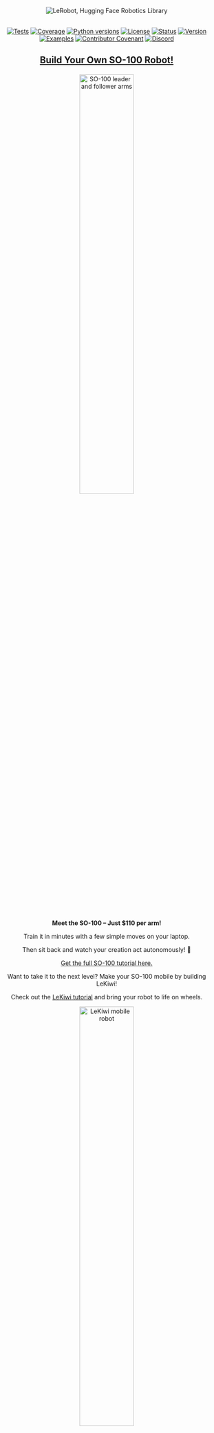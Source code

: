 <p align="center">
  <picture>
    <source media="(prefers-color-scheme: dark)" srcset="media/lerobot-logo-thumbnail.png">
    <source media="(prefers-color-scheme: light)" srcset="media/lerobot-logo-thumbnail.png">
    <img alt="LeRobot, Hugging Face Robotics Library" src="media/lerobot-logo-thumbnail.png" style="max-width: 100%;">
  </picture>
  <br/>
  <br/>
</p>

<div align="center">

[![Tests](https://github.com/huggingface/lerobot/actions/workflows/nightly-tests.yml/badge.svg?branch=main)](https://github.com/huggingface/lerobot/actions/workflows/nightly-tests.yml?query=branch%3Amain)
[![Coverage](https://codecov.io/gh/huggingface/lerobot/branch/main/graph/badge.svg?token=TODO)](https://codecov.io/gh/huggingface/lerobot)
[![Python versions](https://img.shields.io/pypi/pyversions/lerobot)](https://www.python.org/downloads/)
[![License](https://img.shields.io/badge/License-Apache%202.0-blue.svg)](https://github.com/huggingface/lerobot/blob/main/LICENSE)
[![Status](https://img.shields.io/pypi/status/lerobot)](https://pypi.org/project/lerobot/)
[![Version](https://img.shields.io/pypi/v/lerobot)](https://pypi.org/project/lerobot/)
[![Examples](https://img.shields.io/badge/Examples-green.svg)](https://github.com/huggingface/lerobot/tree/main/examples)
[![Contributor Covenant](https://img.shields.io/badge/Contributor%20Covenant-v2.1%20adopted-ff69b4.svg)](https://github.com/huggingface/lerobot/blob/main/CODE_OF_CONDUCT.md)
[![Discord](https://dcbadge.vercel.app/api/server/C5P34WJ68S?style=flat)](https://discord.gg/s3KuuzsPFb)

</div>

<h2 align="center">
    <p><a href="https://github.com/huggingface/lerobot/blob/main/examples/10_use_so100.md">
        Build Your Own SO-100 Robot!</a></p>
</h2>

<div align="center">
  <img src="media/so100/leader_follower.webp?raw=true" alt="SO-100 leader and follower arms" title="SO-100 leader and follower arms" width="50%">

  <p><strong>Meet the SO-100 – Just $110 per arm!</strong></p>
  <p>Train it in minutes with a few simple moves on your laptop.</p>
  <p>Then sit back and watch your creation act autonomously! 🤯</p>

  <p><a href="https://github.com/huggingface/lerobot/blob/main/examples/10_use_so100.md">
      Get the full SO-100 tutorial here.</a></p>

  <p>Want to take it to the next level? Make your SO-100 mobile by building LeKiwi!</p>
  <p>Check out the <a href="https://github.com/huggingface/lerobot/blob/main/examples/11_use_lekiwi.md">LeKiwi tutorial</a> and bring your robot to life on wheels.</p>

  <img src="media/lekiwi/kiwi.webp?raw=true" alt="LeKiwi mobile robot" title="LeKiwi mobile robot" width="50%">
</div>

<br/>

<h3 align="center">
    <p>LeRobot: State-of-the-art AI for real-world robotics</p>
</h3>

---


🤗 LeRobot 旨在为现实世界机器人技术提供基于 PyTorch 的模型、数据集和工具。我们的目标是降低机器人技术的入门门槛，让每个人都能通过共享数据集和预训练模型参与其中并从中受益。

🤗 LeRobot 包含最先进的算法方案，这些方案已被证实在现实世界中具有迁移应用价值，重点关注模仿学习与强化学习方向。

🤗 LeRobot 现已提供多组预训练模型、人工演示数据集和仿真环境，无需组装实体机器人即可快速上手。未来数周内，我们将持续扩展对高性价比实体机器人的支持。

🤗 LeRobot 所有预训练模型和数据集均托管于 Hugging Face 社区页面：[huggingface.co/lerobot](https://huggingface.co/lerobot)

#### 仿真环境预训练模型示例

<table>
  <tr>
    <td><img src="media/gym/aloha_act.gif" width="100%" alt="ALOHA环境中的ACT策略"/></td>
    <td><img src="media/gym/simxarm_tdmpc.gif" width="100%" alt="SimXArm环境中的TDMPC策略"/></td>
    <td><img src="media/gym/pusht_diffusion.gif" width="100%" alt="PushT环境中的Diffusion策略"/></td>
  </tr>
  <tr>
    <td align="center">ALOHA环境ACT策略</td>
    <td align="center">SimXArm环境TDMPC策略</td>
    <td align="center">PushT环境Diffusion策略</td>
  </tr>
</table>

### 致谢声明

- 感谢 Tony Zhao、Zipeng Fu 等研究者开源 ACT 策略、ALOHA 环境及数据集。我们的实现基于 [ALOHA](https://tonyzhaozh.github.io/aloha) 与 [Mobile ALOHA](https://mobile-aloha.github.io) 项目。
- 感谢 Cheng Chi、Zhenjia Xu 等研究者开源 Diffusion 策略、Pusht 环境与数据集以及 UMI 数据集。我们的实现参考了 [Diffusion Policy](https://diffusion-policy.cs.columbia.edu) 和 [UMI Gripper](https://umi-gripper.github.io) 项目。
- 感谢 Nicklas Hansen、Yunhai Feng 等研究者开源 TDMPC 策略、Simxarm 环境及数据集。我们的实现源自 [TDMPC](https://github.com/nicklashansen/tdmpc) 与 [FOWM](https://www.yunhaifeng.com/FOWM) 项目。
- 感谢 Antonio Loquercio 和 Ashish Kumar 的早期支持。
- 感谢 [Seungjae (Jay) Lee](https://sjlee.cc/)、[Mahi Shafiullah](https://mahis.life/) 等研究者开源 [VQ-BeT](https://sjlee.cc/vq-bet/) 策略并协助代码库适配。该策略改编自 [VQ-BeT 代码库](https://github.com/jayLEE0301/vq_bet_official)。

## 安装指南

下载源代码：
```bash
git clone https://github.com/huggingface/lerobot.git
cd lerobot
```

创建 Python 3.10 虚拟环境并激活（推荐使用 [`miniconda`](https://docs.anaconda.com/free/miniconda/index.html)）：
```bash
conda create -y -n lerobot python=3.10
conda activate lerobot
```

使用 `miniconda` 时若缺少 `ffmpeg` 组件：
```bash
conda install ffmpeg
```

安装 🤗 LeRobot：
```bash
pip install --no-binary=av -e .
```

> **注意：** 如遇编译错误，可能需要安装额外依赖（`cmake`、`build-essential` 和 `ffmpeg 库`）。Linux 系统请执行：
`sudo apt-get install cmake build-essential python-dev pkg-config libavformat-dev libavcodec-dev libavdevice-dev libavutil-dev libswscale-dev libswresample-dev libavfilter-dev pkg-config`。其他系统参见：[PyAV 编译指南](https://pyav.org/docs/develop/overview/installation.html#bring-your-own-ffmpeg)

仿真环境支持通过附加组件安装：
- [aloha](https://github.com/huggingface/gym-aloha)
- [xarm](https://github.com/huggingface/gym-xarm)
- [pusht](https://github.com/huggingface/gym-pusht)

例如安装含 aloha 和 pusht 组件的完整环境：
```bash
pip install --no-binary=av -e ".[aloha, pusht]"
```

使用 [Weights and Biases](https://docs.wandb.ai/quickstart) 进行实验追踪时需登录：
```bash
wandb login
```

（注：还需在配置中启用 WandB 功能，详见后续说明）
## 使用指南

```
.
├── examples             # 包含演示示例，从这里开始了解LeRobot
|   └── advanced         # 包含更多进阶示例，适合已掌握基础的用户
├── lerobot
|   ├── configs          # 包含配置类，所有选项可通过命令行参数覆盖
|   ├── common           # 包含通用类和工具
|   |   ├── datasets       # 多样化的人类演示数据集：aloha, pusht, xarm
|   |   ├── envs           # 多样化仿真环境：aloha, pusht, xarm
|   |   ├── policies       # 多样化策略：act, diffusion, tdmpc
|   |   ├── robot_devices  # 多样化真实设备：dynamixel电机，opencv摄像头，koch机器人
|   |   └── utils          # 多样化工具集
|   └── scripts          # 包含可通过命令行执行的函数
|       ├── eval.py                 # 加载策略并在环境中评估
|       ├── train.py                # 通过模仿学习和/或强化学习训练策略
|       ├── control_robot.py        # 远程操控真实机器人，记录数据，运行策略
|       ├── push_dataset_to_hub.py  # 将数据集转换为LeRobot格式并上传至Hugging Face hub
|       └── visualize_dataset.py    # 加载数据集并渲染演示内容
├── outputs               # 包含脚本执行结果：日志、视频、模型检查点
└── tests                 # 包含持续集成的pytest工具
```

### 可视化数据集

参考[示例1](./examples/1_load_lerobot_dataset.py)，了解如何使用我们的数据集类自动从Hugging Face hub下载数据。

您也可以通过命令行执行脚本本地可视化hub数据集中的片段：
```bash
python lerobot/scripts/visualize_dataset.py \
    --repo-id lerobot/pusht \
    --episode-index 0
```

或通过`root`选项和`--local-files-only`参数可视化本地文件夹中的数据集（以下示例将在`./my_local_data_dir/lerobot/pusht`中搜索数据集）：
```bash
python lerobot/scripts/visualize_dataset.py \
    --repo-id lerobot/pusht \
    --root ./my_local_data_dir \
    --local-files-only 1 \
    --episode-index 0
```

该操作将打开`rerun.io`并显示摄像头流、机器人状态和动作，如下所示：

https://github-production-user-asset-6210df.s3.amazonaws.com/4681518/328035972-fd46b787-b532-47e2-bb6f-fd536a55a7ed.mov?X-Amz-Algorithm=AWS4-HMAC-SHA256&X-Amz-Credential=AKIAVCODYLSA53PQK4ZA%2F20240505%2Fus-east-1%2Fs3%2Faws4_request&X-Amz-Date=20240505T172924Z&X-Amz-Expires=300&X-Amz-Signature=d680b26c532eeaf80740f08af3320d22ad0b8a4e4da1bcc4f33142c15b509eda&X-Amz-SignedHeaders=host&actor_id=24889239&key_id=0&repo_id=748713144

我们的脚本还可可视化远程服务器存储的数据集。更多指令请参见`python lerobot/scripts/visualize_dataset.py --help`。

### `LeRobotDataset`格式

`LeRobotDataset`格式的数据集使用非常简单。只需通过`dataset = LeRobotDataset("lerobot/aloha_static_coffee")`即可从Hugging Face hub或本地文件夹加载，并可像任何Hugging Face和PyTorch数据集一样索引。例如`dataset[0]`将检索数据集中的单个时间帧，包含观察值和动作作为PyTorch张量，可直接输入模型。

`LeRobotDataset`的一个特点是，除了通过索引检索单个帧外，还可以通过设置`delta_timestamps`为相对于索引帧的相对时间列表，基于时间关系检索多个帧。例如，使用`delta_timestamps = {"observation.image": [-1, -0.5, -0.2, 0]}`可以检索给定索引的4帧：3个"先前"帧（1秒、0.5秒和0.2秒前）和索引帧本身（对应0条目）。更多关于`delta_timestamps`的细节请参考示例[1_load_lerobot_dataset.py](examples/1_load_lerobot_dataset.py)。

在底层，`LeRobotDataset`格式使用了多种数据序列化方式，如果您计划更密切地使用此格式，了解这些方式会很有帮助。我们尝试创建了一个灵活而简单的数据集格式，涵盖了强化学习和机器人技术中的大多数特征和特性，重点关注摄像头和机器人状态，但可以轻松扩展到其他类型的感官输入，只要它们可以用张量表示。

以下是典型`LeRobotDataset`的重要细节和内部结构组织，通过`dataset = LeRobotDataset("lerobot/aloha_static_coffee")`实例化。具体特征因数据集而异，但主要方面不变：

```
数据集属性：
  ├ hf_dataset: 一个Hugging Face数据集（由Arrow/parquet支持）。典型特征示例：
  │  ├ observation.images.cam_high (VideoFrame):
  │  │   VideoFrame = {'path': mp4视频路径, 'timestamp' (float32): 视频中的时间戳}
  │  ├ observation.state (float32列表): 机械臂关节位置（例如）
  │  ...（更多观察值）
  │  ├ action (float32列表): 机械臂关节目标位置（例如）
  │  ├ episode_index (int64): 该样本的片段索引
  │  ├ frame_index (int64): 该样本在片段中的帧索引；每个片段从0开始
  │  ├ timestamp (float32): 片段中的时间戳
  │  ├ next.done (bool): 表示片段结束；每个片段的最后一帧为True
  │  └ index (int64): 整个数据集中的通用索引
  ├ episode_data_index: 包含每个片段的起始和结束索引的两个张量
  │  ├ from (1D int64张量): 每个片段的第一帧索引 — 形状 (num episodes,)，从0开始
  │  └ to: (1D int64张量): 每个片段的最后一帧索引 — 形状 (num episodes,)
  ├ stats: 数据集中每个特征的统计字典（最大值、均值、最小值、标准差），例如
  │  ├ observation.images.cam_high: {'max': 与维度数相同的张量（例如图像为`(c, 1, 1)`，状态为`(c,)`），等等}
  │  ...
  ├ info: 数据集的元数据字典
  │  ├ codebase_version (str): 记录创建数据集时使用的代码库版本
  │  ├ fps (float): 数据集记录/同步的帧率
  │  ├ video (bool): 指示帧是否编码为mp4视频文件以节省空间或存储为png文件
  │  └ encoding (dict): 如果是视频，记录使用ffmpeg编码视频时的主要选项
  ├ videos_dir (Path): mp4视频或png图像的存储/访问路径
  └ camera_keys (字符串列表): 访问数据集中相机特征的键（例如`["observation.images.cam_high", ...]`）
```

`LeRobotDataset`使用多种广泛使用的文件格式序列化其各部分：
- hf_dataset使用Hugging Face datasets库序列化为parquet
- 视频以mp4格式存储以节省空间
- 元数据以纯json/jsonl文件存储

数据集可以无缝上传/下载到HuggingFace hub。要在本地数据集上工作，如果不在默认的`~/.cache/huggingface/lerobot`位置，可以通过`root`参数指定其位置。

### 评估预训练策略
参考，该示例展示了如何从Hugging Face平台下载预训练策略，并在对应环境中运行评估。
我们还提供了一个功能更强大的脚本，可在同一轮 rollout 过程中并行评估多个环境。以下是使用[lerobot/diffusion_pusht](https://huggingface.co/lerobot/diffusion_pusht)上托管的预训练模型的示例：
```bash
python lerobot/scripts/eval.py \
    --policy.path=lerobot/diffusion_pusht \
    --env.type=pusht \
    --eval.batch_size=10 \
    --eval.n_episodes=10 \
    --policy.use_amp=false \
    --policy.device=cuda
```
注意：训练完自己的策略后，可以通过以下命令重新评估检查点：
```bash
python lerobot/scripts/eval.py --policy.path={OUTPUT_DIR}/checkpoints/last/pretrained_model
```
更多指令请查看`python lerobot/scripts/eval.py --help`。
### 训练自己的策略
参考[示例3](./examples/3_train_policy.py)，了解如何使用我们的核心Python库训练模型，以及[示例4](./examples/4_train_policy_with_script.md)，了解如何通过命令行使用训练脚本。
如需使用wandb记录训练和评估曲线，请确保已运行`wandb login`作为一次性设置步骤。然后，在运行上述训练命令时，通过添加`--wandb.enable=true`在配置中启用WandB。
终端中还会以黄色显示wandb日志的链接。以下是浏览器中日志的示例。请同时查看[此处](./examples/4_train_policy_with_script.md#typical-logs-and-metrics)了解日志中常用指标的说明。
注意：出于效率考虑，训练期间每个检查点仅使用少量episode进行评估。可以使用`--eval.n_episodes=500`来增加评估的episode数量。或者，训练完成后，可以重新评估最佳检查点，调整评估设置。更多指令请查看`python lerobot/scripts/eval.py --help`。
#### 复现最先进（SOTA）结果
我们在[hub页面](https://huggingface.co/lerobot)提供了一些预训练策略，这些策略可以达到最先进的性能。通过加载其运行的配置，可以复现它们的训练。只需运行：
```bash
python lerobot/scripts/train.py --config_path=lerobot/diffusion_pusht
```
即可复现Diffusion Policy在PushT任务上的SOTA结果。
## 贡献
如果想为🤗 LeRobot做出贡献，请查看我们的[贡献指南](https://github.com/huggingface/lerobot/blob/main/CONTRIBUTING.md)。
### 添加预训练策略
训练完策略后，可以将其上传到Hugging Face平台，使用类似`${hf_user}/${repo_name}`的hub id（例如[lerobot/diffusion_pusht](https://huggingface.co/lerobot/diffusion_pusht)）。
首先需要找到实验目录中的检查点文件夹（例如`outputs/train/2024-05-05/20-21-12_aloha_act_default/checkpoints/002500`）。其中应包含一个`pretrained_model`目录，该目录中应有以下文件：
- `config.json`：策略配置的序列化版本（遵循策略的数据类配置）。
- `model.safetensors`：一组`torch.nn.Module`参数，以[Hugging Face Safetensors](https://huggingface.co/docs/safetensors/index)格式保存。
- `train_config.json`：包含所有训练参数的统一配置。策略配置应与`config.json`完全一致。这对于评估策略或复现结果非常有用。
将这些文件上传到hub，运行以下命令：
```bash
huggingface-cli upload ${hf_user}/${repo_name} path/to/pretrained_model
```
参考[eval.py](https://github.com/huggingface/lerobot/blob/main/lerobot/scripts/eval.py)了解其他人如何使用你的策略。
### 通过性能分析优化代码
以下是一个用于分析策略评估性能的代码片段示例：
```python
from torch.profiler import profile, record_function, ProfilerActivity
def trace_handler(prof):
    prof.export_chrome_trace(f"tmp/trace_schedule_{prof.step_num}.json")
with profile(
    activities=[ProfilerActivity.CPU, ProfilerActivity.CUDA],
    schedule=torch.profiler.schedule(
        wait=2,
        warmup=2,
        active=3,
    ),
    on_trace_ready=trace_handler
) as prof:
    with record_function("eval_policy"):
        for i in range(num_episodes):
            prof.step()
            # 插入需要分析的代码，可能是eval_policy函数的整个主体
```
```

## 引用说明
如果您希望引用本项目，可以使用以下格式：
```bibtex
@misc{cadene2024lerobot,
    author = {Cadene, Remi and Alibert, Simon and Soare, Alexander and Gallouedec, Quentin and Zouitine, Adil and Wolf, Thomas},
    title = {LeRobot: State-of-the-art Machine Learning for Real-World Robotics in Pytorch},
    howpublished = "\url{https://github.com/huggingface/lerobot}",
    year = {2024}
}
```
此外，如果您使用了特定的策略架构、预训练模型或数据集，建议同时引用原始作者的工作（如下所示）：
- 
```bibtex
@article{chi2024diffusionpolicy,
	author = {Cheng Chi and Zhenjia Xu and Siyuan Feng and Eric Cousineau and Yilun Du and Benjamin Burchfiel and Russ Tedrake and Shuran Song},
	title ={Diffusion Policy: Visuomotor Policy Learning via Action Diffusion},
	journal = {The International Journal of Robotics Research},
	year = {2024},
}
```
- [ACT 或 ALOHA](https://tonyzhaozh.github.io/aloha)
```bibtex
@article{zhao2023learning,
  title={Learning fine-grained bimanual manipulation with low-cost hardware},
  author={Zhao, Tony Z and Kumar, Vikash and Levine, Sergey and Finn, Chelsea},
  journal={arXiv preprint arXiv:2304.13705},
  year={2023}
}
```
- [TDMPC](https://www.nicklashansen.com/td-mpc/)
```bibtex
@inproceedings{Hansen2022tdmpc,
	title={Temporal Difference Learning for Model Predictive Control},
	author={Nicklas Hansen and Xiaolong Wang and Hao Su},
	booktitle={ICML},
	year={2022}
}
```
- [VQ-BeT](https://sjlee.cc/vq-bet/)
```bibtex
@article{lee2024behavior,
  title={Behavior generation with latent actions},
  author={Lee, Seungjae and Wang, Yibin and Etukuru, Haritheja and Kim, H Jin and Shafiullah, Nur Muhammad Mahi and Pinto, Lerrel},
  journal={arXiv preprint arXiv:2403.03181},
  year={2024}
}
```
## 项目星标历史
[](https://star-history.com/#huggingface/lerobot&Timeline)
（注：翻译时保留专有技术名词如Diffusion Policy/ACT/TDMPC等不译；学术文献引用格式严格遵循原文；超链接与图表代码未作改动以确保功能正常）
